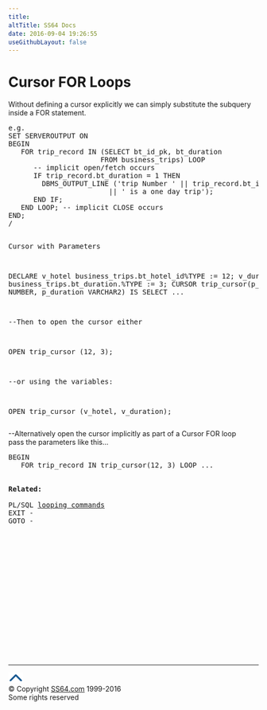 ```yaml
---
title:
altTitle: SS64 Docs
date: 2016-09-04 19:26:55
useGithubLayout: false
---
```

<!-- #BeginLibraryItem "/Library/head_orapl.lbi" --><!-- #EndLibraryItem --><h1>Cursor FOR Loops </h1> 
<p>Without defining a cursor explicitly we can simply substitute 
  the subquery inside a FOR statement.</p>
<pre>e.g. 
SET SERVEROUTPUT ON
BEGIN
   FOR trip_record IN (SELECT bt_id_pk, bt_duration
                      FROM business_trips) LOOP
      -- implicit open/fetch occurs
      IF trip_record.bt_duration = 1 THEN
        DBMS_OUTPUT_LINE ('trip Number ' || trip_record.bt_id_pk
                        || ' is a one day trip');
      END IF;
   END LOOP; -- implicit CLOSE occurs
END;
/

Cursor with Parameters

DECLARE
   v_hotel     business_trips.bt_hotel_id%TYPE := 12;
   v_duration  business_trips.bt_duration.%TYPE := 3;
   CURSOR trip_cursor(p_hotel NUMBER, p_duration VARCHAR2) IS
     SELECT ...

--Then to open the cursor either

OPEN trip_cursor (12, 3);

--or using the variables:

OPEN trip_cursor (v_hotel, v_duration);</pre>
<p> --Alternatively open the cursor implicitly as part of
a Cursor FOR loop<br>
pass the parameters like this...<br>
</p>
<pre>BEGIN
   FOR trip_record IN trip_cursor(12, 3) LOOP ...<span class="body"><b>
<br>
Related:<br></b><br>PL/SQL <a href="loops.html">looping commands</a> 
EXIT - 
GOTO -</span></pre><!-- #BeginLibraryItem "/Library/foot_ora.lbi" --><p>
<!-- oracle-footer -->
<ins class="adsbygoogle" style="display:inline-block;width:300px;height:250px" data-ad-client="ca-pub-6140977852749469" data-ad-slot="4275490898"></ins>
<script>
(adsbygoogle = window.adsbygoogle || []).push({});
</script></p>
<hr>
<div id="bl" class="footer"><a href="cursor_for_loops.html#"><img src="../images/top.png" width="30" height="22" alt="Back to the Top"></a></div>
<div id="br" class="footer, tagline">© Copyright <a href="http://ss64.com/">SS64.com</a> 1999-2016<br>
Some rights reserved</div><!-- #EndLibraryItem -->


